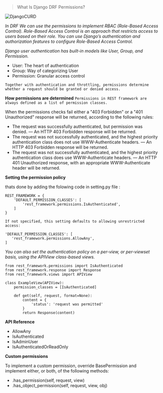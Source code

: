 
> What Is Django DRF Permissions?

![DjangoCURD](images/max1resdefault.jpg)


*In DRF We can use the permissions to implement RBAC (Role-Based Access Control). Role-Based Access Control is an approach that restricts access to users based on their role. You can use Django’s authentication and authorization features to configure Role-Based Access Control.*

*Django user authentication has built-in models like User, Group, and Permission.*

- User: The heart of authentication
- Group: Way of categorizing User
- Permission: Granular access control

`Together with authentication and throttling, permissions determine whether a request should be granted or denied access.`

**How permissions are determined**
`Permissions in REST framework are always defined as a list of permission classes.`

When the permissions checks fail either a "403 Forbidden" or a "401 Unauthorized" response will be returned, according to the following rules:

* The request was successfully authenticated, but permission was denied. — An HTTP 403 Forbidden response will be returned.
* The request was not successfully authenticated, and the highest priority authentication class does not use WWW-Authenticate headers. — An HTTP 403 Forbidden response will be returned.
* The request was not successfully authenticated, and the highest priority authentication class does use WWW-Authenticate headers. — An HTTP 401 Unauthorized response, with an appropriate WWW-Authenticate header will be returned.

**Setting the permission policy**

thats done by adding the folowing code in setting.py file : 

```
REST_FRAMEWORK = {
    'DEFAULT_PERMISSION_CLASSES': [
        'rest_framework.permissions.IsAuthenticated',
    ]
}
```

`If not specified, this setting defaults to allowing unrestricted access:`

```
'DEFAULT_PERMISSION_CLASSES': [
   'rest_framework.permissions.AllowAny',
]
```

*You can also set the authentication policy on a per-view, or per-viewset basis, using the APIView class-based views.*

```
from rest_framework.permissions import IsAuthenticated
from rest_framework.response import Response
from rest_framework.views import APIView

class ExampleView(APIView):
    permission_classes = [IsAuthenticated]

    def get(self, request, format=None):
        content = {
            'status': 'request was permitted'
        }
        return Response(content)
```

**API Reference**

* AllowAny
* IsAuthenticated
* IsAdminUser
* IsAuthenticatedOrReadOnly

**Custom permissions**

To implement a custom permission, override BasePermission and implement either, or both, of the following methods:

* .has_permission(self, request, view)
* .has_object_permission(self, request, view, obj)
